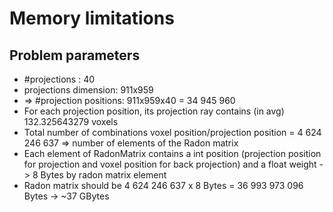 # Memory limitations

## Problem parameters

- #projections : 40
- projections dimension: 911x959 
- => #projection positions: 911x959x40 = 34 945 960
- For each projection position, its projection ray contains (in avg) 132.325643279 voxels
- Total number of combinations voxel position/projection position = 4 624 246 637 => number of elements of the Radon matrix
- Each element of RadonMatrix contains a int position (projection position for projection and voxel position for back projection) and a float weight -> 8 Bytes by radon matrix element
- Radon matrix should be 4 624 246 637 x 8 Bytes = 36 993 973 096 Bytes  -> ~37 GBytes 





